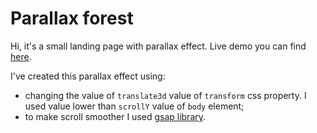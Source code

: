 # Parallax forest
Hi, it's a small landing page with parallax effect.
Live demo you can find [here](https://dashaglu.github.io/parallax-forest/).

I've created this parallax effect using:
- changing the value of ```translate3d``` value of ```transform``` css property. I used value lower than ```scrollY``` value of ```body``` element;
- to make scroll smoother I used [gsap library](https://greensock.com/gsap/). 
